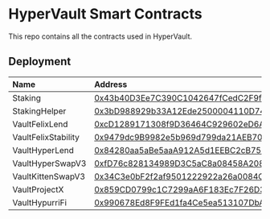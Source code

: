 # HyperVault Smart Contracts
This repo contains all the contracts used in HyperVault.

## Deployment

| Name               | Address                                                                                                                               |
| :----------------- | :------------------------------------------------------------------------------------------------------------------------------------ |
| Staking               | [0x43b40D3Ee7C390C1042647fCedC2F9f5f306dA6A](https://www.hyperscan.com/address/0x43b40D3Ee7C390C1042647fCedC2F9f5f306dA6A?tab=contract) |
| StakingHelper               | [0x3bD988929b33A12Ede2500004110D7485c8260d5](https://www.hyperscan.com/address/0x3bD988929b33A12Ede2500004110D7485c8260d5?tab=contract) |
| VaultFelixLend               | [0xcD1289171308f9D36464C929602eD6A5e28483DE](https://www.hyperscan.com/address/0xcD1289171308f9D36464C929602eD6A5e28483DE?tab=contract) |
| VaultFelixStability               | [0x9479dc9B9982e5b969d799da21AEB709A84f24e8](https://www.hyperscan.com/address/0x9479dc9B9982e5b969d799da21AEB709A84f24e8?tab=contract) |
| VaultHyperLend               | [0x84280aa5aBe5aaA912A5d1EEBC2cB7583E7Ee653](https://www.hyperscan.com/address/0x84280aa5aBe5aaA912A5d1EEBC2cB7583E7Ee653?tab=contract) |
| VaultHyperSwapV3               | [0xfD76c828134989D3C5aC8a08458A2086d44e1683](https://www.hyperscan.com/address/0xfD76c828134989D3C5aC8a08458A2086d44e1683?tab=contract) |
| VaultKittenSwapV3               | [0x34C3e0bF2f2af9501222922a26a0084C727a70AD](https://www.hyperscan.com/address/0x34C3e0bF2f2af9501222922a26a0084C727a70AD?tab=contract) |
| VaultProjectX               | [0x859CD0799c1C7299aA6F183Ec7F26D3DA2E59c37](https://www.hyperscan.com/address/0x859CD0799c1C7299aA6F183Ec7F26D3DA2E59c37?tab=contract) |
| VaultHypurriFi               | [0x990678Ed8F9FEd1fa4Ce5ea513107DbAf7832c94](https://www.hyperscan.com/address/0x990678Ed8F9FEd1fa4Ce5ea513107DbAf7832c94?tab=contract) |

